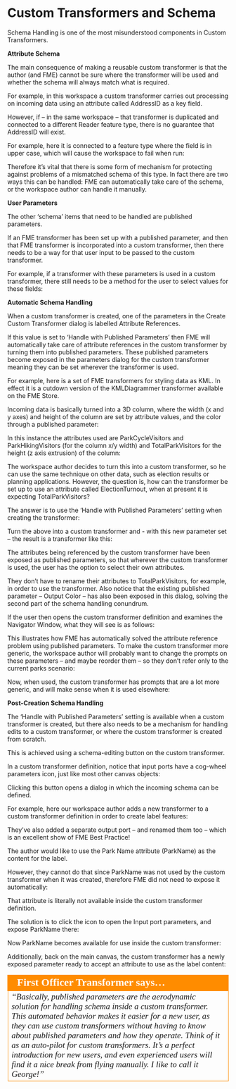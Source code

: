 # Custom Transformers and Schema

Schema Handling is one of the most misunderstood components in Custom Transformers.

**Attribute Schema**

The main consequence of making a reusable custom transformer is that the author (and FME) cannot be sure where the transformer will be used and whether the schema will always match what is required.

For example, in this workspace a custom transformer carries out processing on incoming data using an attribute called AddressID as a key field.

However, if – in the same workspace – that transformer is duplicated and connected to a different Reader feature type, there is no guarantee that AddressID will exist.

For example, here it is connected to a feature type where the field is in upper case, which will cause the workspace to fail when run:

Therefore it’s vital that there is some form of mechanism for protecting against problems of a mismatched schema of this type. In fact there are two ways this can be handled: FME can automatically take care of the schema, or the workspace author can handle it manually.

**User Parameters**

The other ‘schema’ items that need to be handled are published parameters.

If an FME transformer has been set up with a published parameter, and then that FME transformer is incorporated into a custom transformer, then there needs to be a way for that user input to be passed to the custom transformer.

For example, if a transformer with these parameters is used in a custom transformer, there still needs to be a method for the user to select values for these fields:

**Automatic Schema Handling**

When a custom transformer is created, one of the parameters in the Create Custom Transformer dialog is labelled Attribute References.

If this value is set to ‘Handle with Published Parameters’ then FME will automatically take care of attribute references in the custom transformer by turning them into published parameters.
These published parameters become exposed in the parameters dialog for the custom transformer meaning they can be set wherever the transformer is used.

For example, here is a set of FME transformers for styling data as KML. In effect it is a cutdown version of the KMLDiagrammer transformer available on the FME Store.

Incoming data is basically turned into a 3D column, where the width (x and y axes) and height of the column are set by attribute values, and the color through a published parameter:

In this instance the attributes used are ParkCycleVisitors and ParkHikingVisitors (for the column x/y width) and TotalParkVisitors for the height (z axis extrusion) of the column:

The workspace author decides to turn this into a custom transformer, so he can use the same technique on other data, such as election results or planning applications. However, the question is, how can the transformer be set up to use an attribute called ElectionTurnout, when at present it is expecting TotalParkVisitors?

The answer is to use the ‘Handle with Published Parameters’ setting when creating the transformer:

Turn the above into a custom transformer and - with this new parameter set – the result is a transformer like this:

The attributes being referenced by the custom transformer have been exposed as published parameters, so that wherever the custom transformer is used, the user has the option to select their own attributes.

They don’t have to rename their attributes to TotalParkVisitors, for example, in order to use the transformer. Also notice that the existing published parameter – Output Color – has also been exposed in this dialog, solving the second part of the schema handling conundrum.

If the user then opens the custom transformer definition and examines the Navigator Window, what they will see is as follows:

This illustrates how FME has automatically solved the attribute reference problem using published parameters. To make the custom transformer more generic, the workspace author will probably want to change the prompts on these parameters – and maybe reorder them – so they don’t refer only to the current parks scenario:

Now, when used, the custom transformer has prompts that are a lot more generic, and will make sense when it is used elsewhere:

**Post-Creation Schema Handling**

The ‘Handle with Published Parameters’ setting is available when a custom transformer is created, but there also needs to be a mechanism for handling edits to a custom transformer, or where the custom transformer is created from scratch.

This is achieved using a schema-editing button on the custom transformer.

In a custom transformer definition, notice that input ports have a cog-wheel parameters icon, just like most other canvas objects:

Clicking this button opens a dialog in which the incoming schema can be defined.

For example, here our workspace author adds a new transformer to a custom transformer definition in order to create label features:

They’ve also added a separate output port – and renamed them too – which is an excellent show of FME Best Practice!

The author would like to use the Park Name attribute (ParkName) as the content for the label.

However, they cannot do that since ParkName was not used by the custom transformer when it was created, therefore FME did not need to expose it automatically:

That attribute is literally not available inside the custom transformer definition.

The solution is to click the icon to open the Input port parameters, and expose ParkName there:


Now ParkName becomes available for use inside the custom transformer:

Additionally, back on the main canvas, the custom transformer has a newly exposed parameter ready to accept an attribute to use as the label content:

<table style="border-spacing: 0px">
<tr>
<td style="vertical-align:middle;background-color:darkorange;border: 2px solid darkorange">
<i class="fa fa-quote-left fa-lg fa-pull-left fa-fw" style="color:white;padding-right: 12px;vertical-align:text-top"></i>
<span style="color:white;font-size:x-large;font-weight: bold;font-family:serif">First Officer Transformer says…</span>
</td>
</tr>

<tr>
<td style="border: 1px solid darkorange">
<span style="font-family:serif; font-style:italic; font-size:larger">
“Basically, published parameters are the aerodynamic solution for handling
schema inside a custom transformer. This automated behavior makes it
easier for a new user, as they can use custom transformers without having
to know about published parameters and how they operate.
Think of it as an auto-pilot for custom transformers. It’s a perfect introduction for new
users, and even experienced users will find it a nice break from flying manually.
I like to call it George!”
</span>
</td>
</tr>
</table>
